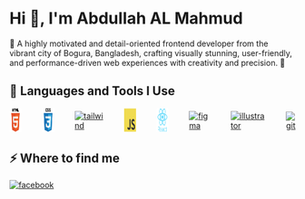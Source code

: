<h1>Hi 👋, I'm Abdullah AL Mahmud</h1>
        <p>
            🚀 A highly motivated and detail-oriented frontend developer from
            the vibrant city of Bogura, Bangladesh, crafting visually stunning,
            user-friendly, and performance-driven web experiences with
            creativity and precision. 🌟
        </p>
        <h2>🚀 Languages and Tools I Use</h2>
        <div
            style="
                display: flex;
                justify-content: flex-start;
                align-items: center;
                gap: 36px;
            "
        >
            <a
                target="_blank"
                href="https://raw.githubusercontent.com/devicons/devicon/master/icons/html5/html5-original-wordmark.svg"
                style="display: block"
                ><img
                    src="https://raw.githubusercontent.com/devicons/devicon/master/icons/html5/html5-original-wordmark.svg"
                    alt="html5"
                    width="42"
                    height="42"
            /></a>
            <a
                target="_blank"
                href="https://raw.githubusercontent.com/devicons/devicon/master/icons/css3/css3-original-wordmark.svg"
                style="display: block"
                ><img
                    src="https://raw.githubusercontent.com/devicons/devicon/master/icons/css3/css3-original-wordmark.svg"
                    alt="css3"
                    width="42"
                    height="42"
            /></a>
            <a
                target="_blank"
                href="https://www.vectorlogo.zone/logos/tailwindcss/tailwindcss-icon.svg"
                style="display: block"
                ><img
                    src="https://www.vectorlogo.zone/logos/tailwindcss/tailwindcss-icon.svg"
                    alt="tailwind"
                    width="42"
                    height="42"
            /></a>
            <a
                target="_blank"
                href="https://raw.githubusercontent.com/devicons/devicon/master/icons/javascript/javascript-original.svg"
                style="display: block"
                ><img
                    src="https://raw.githubusercontent.com/devicons/devicon/master/icons/javascript/javascript-original.svg"
                    alt="javascript"
                    width="42"
                    height="42"
            /></a>
            <a
                target="_blank"
                href="https://raw.githubusercontent.com/devicons/devicon/master/icons/react/react-original-wordmark.svg"
                style="display: block"
                ><img
                    src="https://raw.githubusercontent.com/devicons/devicon/master/icons/react/react-original-wordmark.svg"
                    alt="react"
                    width="42"
                    height="42"
            /></a>
            <a
                target="_blank"
                href="https://www.vectorlogo.zone/logos/figma/figma-icon.svg"
                style="display: block"
                ><img
                    src="https://www.vectorlogo.zone/logos/figma/figma-icon.svg"
                    alt="figma"
                    width="42"
                    height="42"
            /></a>
            <a
                target="_blank"
                href="https://www.vectorlogo.zone/logos/adobe_illustrator/adobe_illustrator-icon.svg"
                style="display: block"
                ><img
                    src="https://www.vectorlogo.zone/logos/adobe_illustrator/adobe_illustrator-icon.svg"
                    alt="illustrator"
                    width="42"
                    height="42"
            /></a>
            <a
                target="_blank"
                href="https://www.vectorlogo.zone/logos/git-scm/git-scm-icon.svg"
                style="display: block"
                ><img
                    src="https://www.vectorlogo.zone/logos/git-scm/git-scm-icon.svg"
                    alt="git"
                    width="42"
                    height="42"
            /></a>
        </div>
<h2>⚡️ Where to find me</h2>
 <div>
            <a
                target="_blank"
                href="https://www.facebook.com/abdullahsouhardyo"
                style="display: block"
                ><img
                    src="https://img.shields.io/badge/facebook-logo?style=for-the-badge&logo=facebook&logoColor=white&color=%230866ff"
                    alt="facebook"
            /></a>
        </div>
